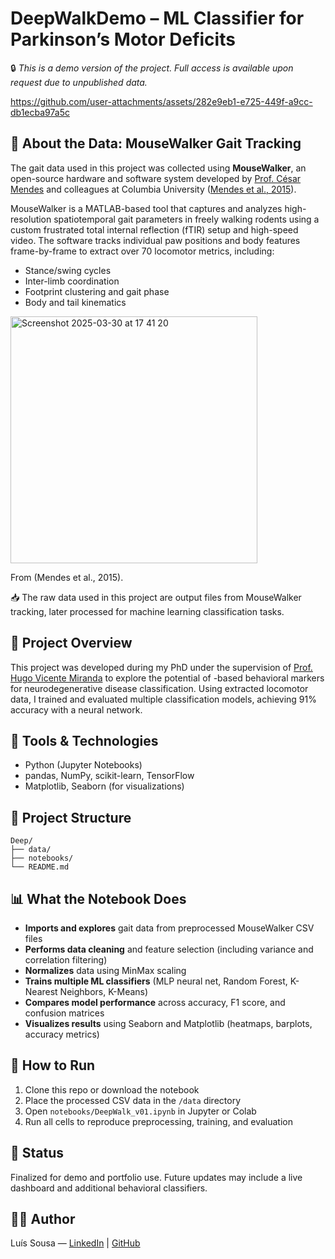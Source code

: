# DeepWalkDemo – ML Classifier for Parkinson’s Motor Deficits
🔒 *This is a demo version of the project. Full access is available upon request due to unpublished data.*



https://github.com/user-attachments/assets/282e9eb1-e725-449f-a9cc-db1ecba97a5c






## 🐾 About the Data: MouseWalker Gait Tracking
The gait data used in this project was collected using **MouseWalker**, an open-source hardware and software system developed by [Prof. César Mendes](https://github.com/NeurogeneLocomotion) and colleagues at Columbia University ([Mendes et al., 2015](https://doi.org/10.1186/s12915-015-0154-0)).

MouseWalker is a MATLAB-based tool that captures and analyzes high-resolution spatiotemporal gait parameters in freely walking rodents using a custom frustrated total internal reflection (fTIR) setup and high-speed video. The software tracks individual paw positions and body features frame-by-frame to extract over 70 locomotor metrics, including:
- Stance/swing cycles
- Inter-limb coordination
- Footprint clustering and gait phase
- Body and tail kinematics

<img width="395" alt="Screenshot 2025-03-30 at 17 41 20" src="https://github.com/user-attachments/assets/08a3507d-51bd-4897-a2fa-6588419e6ac0" />

From (Mendes et al., 2015).



📥 The raw data used in this project are output files from MouseWalker tracking, later processed for machine learning classification tasks.

## 🧠 Project Overview
This project was developed during my PhD under the supervision of [Prof. Hugo Vicente Miranda](https://www.linkedin.com/in/hugo-vicente-miranda-3b5b661/) to explore the potential of -based behavioral markers for neurodegenerative disease classification. Using extracted locomotor data, I trained and evaluated multiple classification models, achieving 91% accuracy with a neural network.

## 🔧 Tools & Technologies
- Python (Jupyter Notebooks)
- pandas, NumPy, scikit-learn, TensorFlow
- Matplotlib, Seaborn (for visualizations)

## 📁 Project Structure
```
Deep/
├── data/               
├── notebooks/          
└── README.md          
```


## 📊 What the Notebook Does
- **Imports and explores** gait data from preprocessed MouseWalker CSV files  
- **Performs data cleaning** and feature selection (including variance and correlation filtering)  
- **Normalizes** data using MinMax scaling  
- **Trains multiple ML classifiers** (MLP neural net, Random Forest, K-Nearest Neighbors, K-Means)  
- **Compares model performance** across accuracy, F1 score, and confusion matrices  
- **Visualizes results** using Seaborn and Matplotlib (heatmaps, barplots, accuracy metrics)

## 🚀 How to Run

1. Clone this repo or download the notebook
2. Place the processed CSV data in the `/data` directory
3. Open `notebooks/DeepWalk_v01.ipynb` in Jupyter or Colab
4. Run all cells to reproduce preprocessing, training, and evaluation

## 📌 Status

Finalized for demo and portfolio use. Future updates may include a live dashboard and additional behavioral classifiers.

## 🧑‍💻 Author
Luís Sousa — [LinkedIn](https://www.linkedin.com/in/luis-ma-sousa31) | [GitHub](https://github.com/luismasousa)
